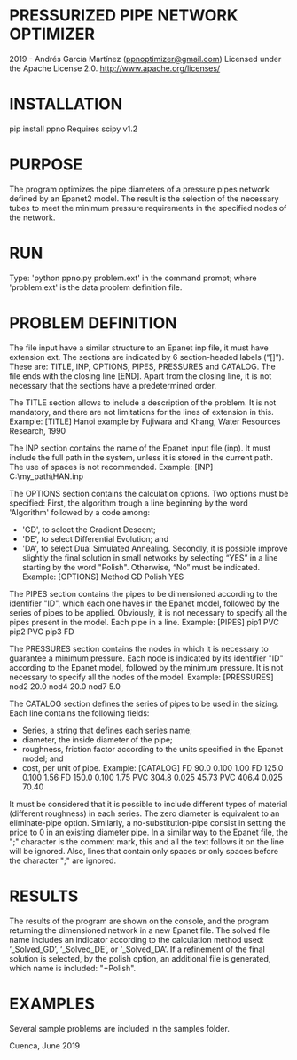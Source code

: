# PRESSURIZED PIPE NETWORK OPTIMIZER
2019 - Andrés García Martínez (ppnoptimizer@gmail.com)
Licensed under the Apache License 2.0. http://www.apache.org/licenses/

# INSTALLATION
pip install ppno
Requires scipy v1.2

# PURPOSE
The program optimizes the pipe diameters of a pressure pipes network defined by an Epanet2 model. The result is the selection of the necessary tubes to meet the minimum pressure requirements in the specified nodes of the network.

# RUN
Type: 'python ppno.py problem.ext' in the command prompt; where 'problem.ext' is the data problem definition file.

# PROBLEM DEFINITION
The file input have a similar structure to an Epanet inp file, it must have extension ext. The sections are indicated by 6 section-headed labels (“[]”). These are: TITLE, INP, OPTIONS, PIPES, PRESSURES and CATALOG. The file ends with the closing line [END]. Apart from the closing line, it is not necessary that the sections have a predetermined order.

The TITLE section allows to include a description of the problem. It is not mandatory, and there are not limitations for the lines of extension in this.
Example:
[TITLE]
Hanoi example by Fujiwara and Khang, Water Resources Research, 1990

The INP section contains the name of the Epanet input file (inp). It must include the full path in the system, unless it is stored in the current path. The use of spaces is not recommended.
Example:
[INP]
C:\my_path\HAN.inp

The OPTIONS section contains the calculation options. Two options must be specified: First, the algorithm trough a line beginning by the word 'Algorithm' followed by a code among:
- 'GD', to select the Gradient Descent;
- 'DE', to select Differential Evolution; and
- 'DA', to select Dual Simulated Annealing.
Secondly, it is possible improve slightly the final solution in small networks by selecting “YES” in a line starting by the word "Polish". Otherwise, “No” must be indicated. 
Example:
[OPTIONS]
Method GD
Polish YES

The PIPES section contains the pipes to be dimensioned according to the identifier "ID", which each one haves in the Epanet model, followed by the series of pipes to be applied. Obviously, it is not necessary to specify all the pipes present in the model. Each pipe in a line.
Example:
[PIPES]
pip1    PVC
pip2    PVC
pip3    FD

The PRESSURES section contains the nodes in which it is necessary to guarantee a minimum pressure. Each node is indicated by its identifier "ID" according to the Epanet model, followed by the minimum pressure. It is not necessary to specify all the nodes of the model.
Example:
[PRESSURES]
nod2    20.0
nod4    20.0
nod7    5.0

 The CATALOG section defines the series of pipes to be used in the sizing. Each line contains the following fields:
- Series, a string that defines each series name;
- diameter, the inside diameter of the pipe;
- roughness, friction factor according to the units specified in the Epanet model; and
- cost, per unit of pipe.
Example:
[CATALOG]
FD   90.0    0.100     1.00
FD  125.0    0.100     1.56
FD  150.0    0.100     1.75
PVC 304.8    0.025    45.73
PVC 406.4    0.025    70.40

It must be considered that it is possible to include different types of material (different roughness) in each series. The zero diameter is equivalent to an eliminate-pipe option. Similarly, a no-substitution-pipe consist in setting the price to 0 in an existing diameter pipe.
In a similar way to the Epanet file, the ";" character is the comment mark, this and all the text follows it on the line will be ignored. Also, lines that contain only spaces or only spaces before the character ";" are ignored.

# RESULTS
The results of the program are shown on the console, and the program returning the dimensioned network in a new Epanet file. The solved file name includes an indicator according to the calculation method used: ‘_Solved_GD’, ‘_Solved_DE’, or ‘_Solved_DA’. 
If a refinement of the final solution is selected, by the polish option, an additional file is generated, which name is included: "+Polish".

# EXAMPLES
Several sample problems are included in the samples folder.

Cuenca, June 2019

